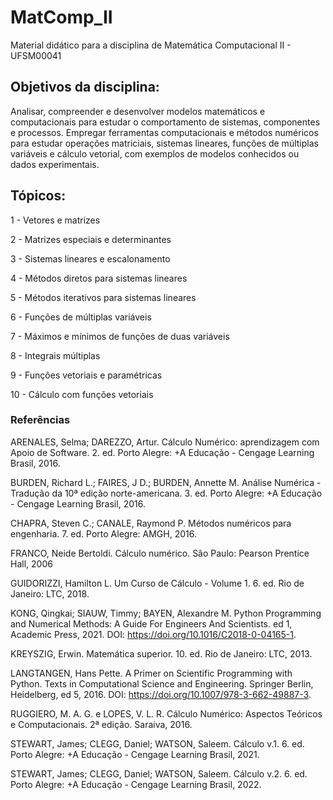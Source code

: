 # MatComp_II
Material didático para a disciplina de Matemática Computacional II - UFSM00041

## Objetivos da disciplina:
Analisar, compreender e desenvolver modelos matemáticos e computacionais para estudar o comportamento de sistemas, componentes e processos. Empregar ferramentas computacionais e métodos numéricos para estudar operações matriciais, sistemas lineares, funções de múltiplas variáveis e cálculo vetorial, com exemplos de modelos conhecidos ou dados experimentais.

## Tópicos:

1 - Vetores e matrizes

2 - Matrizes especiais e determinantes

3 - Sistemas lineares e escalonamento

4 - Métodos diretos para sistemas lineares

5 - Métodos iterativos para sistemas lineares

6 - Funções de múltiplas variáveis

7 - Máximos e mínimos de funções de duas variáveis

8 - Integrais múltiplas

9 - Funções vetoriais e paramétricas

10 - Cálculo com funções vetoriais

### Referências

ARENALES, Selma; DAREZZO, Artur. Cálculo Numérico: aprendizagem com Apoio de Software. 2. ed. Porto Alegre: +A Educação - Cengage Learning Brasil, 2016. 

BURDEN, Richard L.; FAIRES, J D.; BURDEN, Annette M. Análise Numérica - Tradução da 10ª edição norte-americana. 3. ed. Porto Alegre: +A Educação - Cengage Learning Brasil, 2016. 

CHAPRA, Steven C.; CANALE, Raymond P. Métodos numéricos para engenharia. 7. ed. Porto Alegre: AMGH, 2016.

FRANCO, Neide Bertoldi. Cálculo numérico. São Paulo: Pearson Prentice Hall, 2006

GUIDORIZZI, Hamilton L. Um Curso de Cálculo - Volume 1. 6. ed. Rio de Janeiro: LTC, 2018. 

KONG, Qingkai; SIAUW, Timmy; BAYEN, Alexandre M. Python Programming and Numerical Methods: A Guide For Engineers And Scientists. ed 1, Academic Press, 2021. DOI: https://doi.org/10.1016/C2018-0-04165-1.

KREYSZIG, Erwin. Matemática superior. 10. ed. Rio de Janeiro: LTC, 2013.

LANGTANGEN, Hans Pette. A Primer on Scientific Programming with Python. Texts in Computational Science and Engineering. Springer Berlin, Heidelberg, ed 5, 2016. DOI: https://doi.org/10.1007/978-3-662-49887-3. 

RUGGIERO, M. A. G. e LOPES, V. L. R. Cálculo Numérico: Aspectos Teóricos e Computacionais. 2ª edição. Saraiva, 2016.

STEWART, James; CLEGG, Daniel; WATSON, Saleem. Cálculo v.1. 6. ed. Porto Alegre: +A Educação - Cengage Learning Brasil, 2021. 

STEWART, James; CLEGG, Daniel; WATSON, Saleem. Cálculo v.2. 6. ed. Porto Alegre: +A Educação - Cengage Learning Brasil, 2022. 
